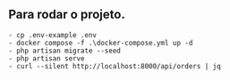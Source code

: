 ## Para rodar o projeto.
    - cp .env-example .env
    - docker compose -f .\docker-compose.yml up -d
    - php artisan migrate --seed
    - php artisan serve
    - curl --silent http://localhost:8000/api/orders | jq
